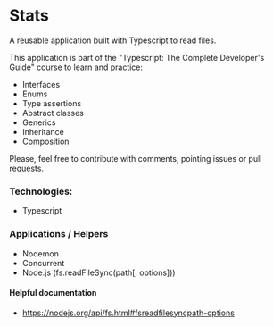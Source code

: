 # Stats

A reusable application built with Typescript to read files.

This application is part of the "Typescript: The Complete Developer's Guide" course to learn and practice:

- Interfaces
- Enums
- Type assertions
- Abstract classes
- Generics
- Inheritance
- Composition

Please, feel free to contribute with comments, pointing issues or pull requests.

### Technologies:

- Typescript

### Applications / Helpers

- Nodemon
- Concurrent
- Node.js (fs.readFileSync(path[, options]))

#### Helpful documentation

- https://nodejs.org/api/fs.html#fsreadfilesyncpath-options
